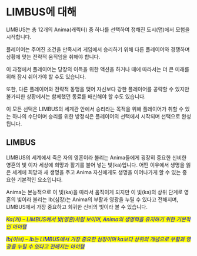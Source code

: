 # LIMBUS에 대해

LIMBUS는 총 12개의 Anima(캐릭터) 중 하나를 선택하여 정해진 도시(맵)에서 모험을 시작합니다.

플레이어는 주어진 조건을 만족시켜 게임에서 승리하기 위해 다른 플레이어와 경쟁하며 상황에 맞는 전략적 움직임을 취해야 합니다.

이 과정에서 플레이어는 당장의 이득을 위한 액션을 하거나 때에 따라서는 더 큰 미래를 위해 잠시 쉬어가야 할 수도 있습니다.

또한, 다른 플레이어와 전략적 동맹을 맺어 자신보다 강한 플레이어를 공략할 수 있지만 불가피한 상황에서는 함께했던 동료를 배신해야 할 수도 있습니다.

이 모든 선택은 LIMBUS의 세계관 안에서 승리라는 목적을 위해 플레이어가 취할 수 있는 하나의 수단이며 승리를 위한 방정식은 플레이어의 선택에서 시작되며 선택으로 완성됩니다.

## LIMBUS

LIMBUS의 세계에서 죽은 자의 영혼이라 불리는 Anima들에게 굉장히 중요한 신비한 영혼의 빛 이자 세상에 희망과 활기를 불어 넣는 빛(ka)입니다. 어떤 이유에서 생명을 잃은 세계에 희망과 새 생명을 주고 Anima 자신에게도 생명을 이어나가게 할 수 있는 중요한 기본적인 요소입니다.

Anima는 본능적으로 이 빛(ka)을 따라서 움직이게 되지만 이 빛(ka)의 상위 단계로 영혼의 빛이라 불리는 Ib(심장)는 Anima의 부활과 영광을 누릴 수 있다고 전해지며, LIMBUS에서 가장 중요하고 희귀한 신비의 빛이라 볼 수 있습니다.



_<mark style="color:blue;">Ka(카) – LIMBUS에서 빛(영혼)처럼 보이며, Anima의 생명력을 유지하기 위한 기본적인 아이템</mark>_&#x20;

_<mark style="color:blue;">Ib(이브) – Ib는 LIMBUS에서 가장 중요한 심장이며 ka보다 상위의 개념으로 부활과 영광을 누릴 수 있다고 전해지는 아이템</mark>_
